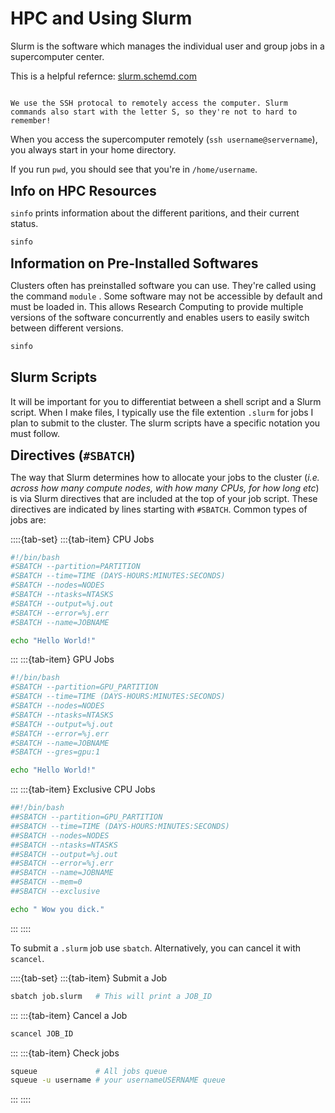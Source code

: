 # HPC and Using Slurm

Slurm is the software which manages the individual user and group jobs in a supercomputer center.

This is a helpful refernce: [slurm.schemd.com](https://slurm.schedmd.com/overview.html)

```{tip}

We use the SSH protocal to remotely access the computer. Slurm commands also start with the letter S, so they're not to hard to remember!

```

When you access the supercomputer remotely (`ssh username@servername`), you always start in your home directory.

If you run `pwd`, you should see that you're in `/home/username`.


<span style="font-size:1.5em;">**Info on HPC Resources**</span>

`sinfo` prints information about the different paritions, and their current status.

```bash 
sinfo 
```

<span style="font-size:1.5em;">**Information on Pre-Installed Softwares**</span>

Clusters often has preinstalled software you can use. They're called using the command `module` . Some software may not be accessible by default and must be loaded in. This allows Research Computing to provide multiple versions of the software concurrently and enables users to easily switch between different versions.

```bash 
sinfo 
```

## Slurm Scripts

It will be important for you to differentiat between a shell script and a Slurm script. When I make files, I typically use the file extention `.slurm` for jobs I plan to submit to the cluster. The slurm scripts have a specific notation you must follow.

<span style="font-size:1.5em;">**Directives (`#SBATCH`)**</span>

The way that Slurm determines how to allocate your jobs to the cluster (*i.e. across how many compute nodes, with how many CPUs, for how long etc*) is via Slurm directives that are included at the top of your job script. These directives are indicated by lines starting with `#SBATCH`. Common types of jobs are:

::::{tab-set} 
:::{tab-item} CPU Jobs
```bash
#!/bin/bash
#SBATCH --partition=PARTITION
#SBATCH --time=TIME (DAYS-HOURS:MINUTES:SECONDS)
#SBATCH --nodes=NODES
#SBATCH --ntasks=NTASKS
#SBATCH --output=%j.out 
#SBATCH --error=%j.err
#SBATCH --name=JOBNAME

echo "Hello World!"

```
:::
:::{tab-item} GPU Jobs
```bash
#!/bin/bash
#SBATCH --partition=GPU_PARTITION
#SBATCH --time=TIME (DAYS-HOURS:MINUTES:SECONDS)
#SBATCH --nodes=NODES
#SBATCH --ntasks=NTASKS
#SBATCH --output=%j.out 
#SBATCH --error=%j.err
#SBATCH --name=JOBNAME
#SBATCH --gres=gpu:1

echo "Hello World!"

```
:::
:::{tab-item} Exclusive CPU Jobs
```bash
##!/bin/bash
##SBATCH --partition=GPU_PARTITION
##SBATCH --time=TIME (DAYS-HOURS:MINUTES:SECONDS)
##SBATCH --nodes=NODES
##SBATCH --ntasks=NTASKS
##SBATCH --output=%j.out 
##SBATCH --error=%j.err
##SBATCH --name=JOBNAME
##SBATCH --mem=0
##SBATCH --exclusive

echo " Wow you dick."

```
:::
::::

To submit a `.slurm` job use `sbatch`. Alternatively, you can cancel it with `scancel`.

::::{tab-set}
:::{tab-item} Submit a Job
```bash
sbatch job.slurm   # This will print a JOB_ID
```
:::
:::{tab-item} Cancel a Job
```bash
scancel JOB_ID
```
:::
:::{tab-item} Check jobs
```bash
squeue             # All jobs queue
squeue -u username # your usernameUSERNAME queue
```
:::
::::